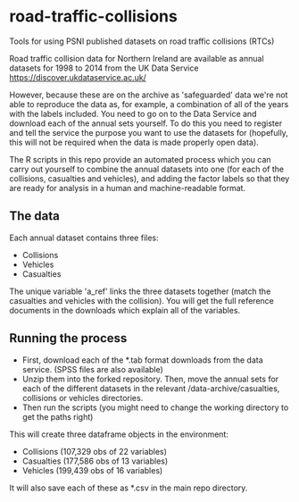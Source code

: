 # road-traffic-collisions
Tools for using PSNI published datasets on road traffic collisions (RTCs)

Road traffic collision data for Northern Ireland are available as annual datasets for 1998 to 2014 from the UK Data Service https://discover.ukdataservice.ac.uk/

However, because these are on the archive as 'safeguarded' data we're not able to reproduce the data as, for example, a combination of all of the years with the labels included. You need to go on to the Data Service and download each of the annual sets yourself. To do this you need to register and tell the service the purpose you want to use the datasets for (hopefully, this will not be required when the data is made properly open data).

The R scripts in this repo provide an automated process which you can carry out yourself to combine the annual datasets into one (for each of the collisions, casualties and vehicles), and adding the factor labels so that they are ready for analysis in a human and machine-readable format.

## The data
Each annual dataset contains three files:
* Collisions
* Vehicles
* Casualties

The unique variable 'a_ref' links the three datasets together (match the casualties and vehicles with the collision). You will get the full reference documents in the downloads which explain all of the variables.

## Running the process
* First, download each of the *.tab format downloads from the data service. (SPSS files are also available)
* Unzip them into the forked repository. Then, move the annual sets for each of the different datasets in the relevant /data-archive/casualties, collisions or vehicles directories. 
* Then run the scripts (you might need to change the working directory to get the paths right)

This will create three dataframe objects in the environment:
* Collisions (107,329 obs of 22 variables)
* Casualties (177,586 obs of 13 variables)
* Vehicles (199,439 obs of 16 variables)

It will also save each of these as *.csv in the main repo directory.
